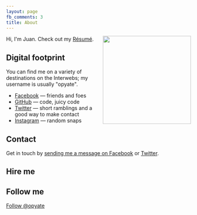 ```yaml
---
layout: page
fb_comments: 3
title: About
---
```


<img src="http://www.gravatar.com/avatar/c22bbf2aac2a3841d80f5363d73e3ebe.png?s=512" width="240" height="240" align="right">

Hi, I'm Juan. Check out my [Résumé](/about/resume/).

## Digital footprint

You can find me on a variety of destinations on the Interwebs; my username is usually "opyate".

- [Facebook](http://www.facebook.com/opyate) — friends and foes
- [GitHub](https://github.com/opyate) — code, juicy code
- [Twitter](http://twitter.com/opyate) — short ramblings and a good way to make contact
- [Instagram](http://instagram.com/opyate) — random snaps


## Contact

Get in touch by [sending me a message on Facebook](https://www.facebook.com/messages/opyate) or [Twitter](http://twitter.com/opyate).

## Hire me

<!--
    PeoplePerHour Profile Widget
    The div#pph-hire me is the element
    where the iframe will be inserted.
    You may move this element wherever
    you need to display the widget
-->
<div id="pph-hireme"></div>
<script type="text/javascript">
(function(d, s) {
    var useSSL = 'https:' == document.location.protocol;
    var js, where = d.getElementsByTagName(s)[0],
    js = d.createElement(s);
    js.src = (useSSL ? 'https:' : 'http:') +  '//www.peopleperhour.com/hire/140684734/327916.js?width=300&height=255&orientation=vertical&theme=light&hourlies=68113&rnd='+parseInt(Math.random()*10000, 10);
    try { where.parentNode.insertBefore(js, where); } catch (e) { if (typeof console !== 'undefined' && console.log && e.stack) { console.log(e.stack); } }
}(document, 'script'));
</script>

## Follow me

<a href="https://twitter.com/opyate" class="twitter-follow-button" data-show-count="false" data-size="large">Follow @opyate</a>
<script>!function(d,s,id){var js,fjs=d.getElementsByTagName(s)[0],p=/^http:/.test(d.location)?'http':'https';if(!d.getElementById(id)){js=d.createElement(s);js.id=id;js.src=p+'://platform.twitter.com/widgets.js';fjs.parentNode.insertBefore(js,fjs);}}(document, 'script', 'twitter-wjs');</script>

<!-- Place this tag where you want the widget to render. -->
<div class="g-person" data-href="//plus.google.com/115689360157951814802" data-rel="author"></div>

<!-- Place this tag after the last widget tag. -->
<script type="text/javascript">
  window.___gcfg = {lang: 'en-GB'};

  (function() {
    var po = document.createElement('script'); po.type = 'text/javascript'; po.async = true;
    po.src = 'https://apis.google.com/js/plusone.js';
    var s = document.getElementsByTagName('script')[0]; s.parentNode.insertBefore(po, s);
  })();
</script>
